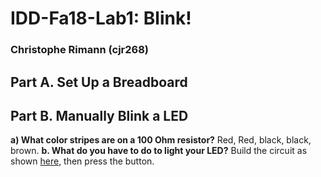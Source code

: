 # IDD-Fa18-Lab1: Blink!
### Christophe Rimann (cjr268)

## Part A. Set Up a Breadboard

## Part B. Manually Blink a LED
**a) What color stripes are on a 100 Ohm resistor?** Red, Red, black, black, brown.
**b. What do you have to do to light your LED?** Build the circuit as shown [here](https://github.com/FAR-Lab/Developing-and-Designing-Interactive-Devices/blob/docs/button_led_resistor_diagram.png), then press the button.
